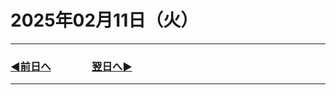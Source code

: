 # 2025年02月11日（火）

---

### [◀️前日へ](https://github.com/yuasys/chatty-journal/blob/main/2025/02/2025-02-11.md)&emsp;&emsp;&emsp;&emsp;[翌日へ▶️](https://github.com/yuasys/chatty-journal/blob/main/2025/02/2025-02-12.md)

---
